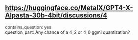 ## https://huggingface.co/MetaIX/GPT4-X-Alpasta-30b-4bit/discussions/4

contains_question: yes  
question_part: Any chance of a 4_2 or 4_0 ggml quantization?